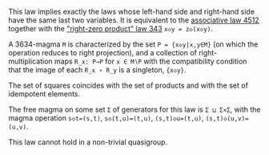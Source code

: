 This law implies exactly the laws whose left-hand side and right-hand side have the same last two variables.  It is equivalent to the [associative law 4512](https://teorth.github.io/equational_theories/implications/?4512) together with the ["right-zero product" law 343](https://teorth.github.io/equational_theories/implications/?343) `x◇y = z◇(x◇y)`.

A 3634-magma `M` is characterized by the set `P = {x◇y|x,y∈M}` (on which the operation reduces to right projection), and a collection of right-multiplication maps `R_x: P→P` for `x ∈ M∖P` with the compatibility condition that the image of each `R_x ∘ R_y` is a singleton, `{x◇y}`.

The set of squares coincides with the set of products and with the set of idempotent elements.

The free magma on some set `Σ` of generators for this law is `Σ ⊔ Σ×Σ`, with the magma operation `s◇t=(s,t)`, `s◇(t,u)=(t,u)`, `(s,t)◇u=(t,u)`, `(s,t)◇(u,v)=(u,v)`.

This law cannot hold in a non-trivial quasigroup.

